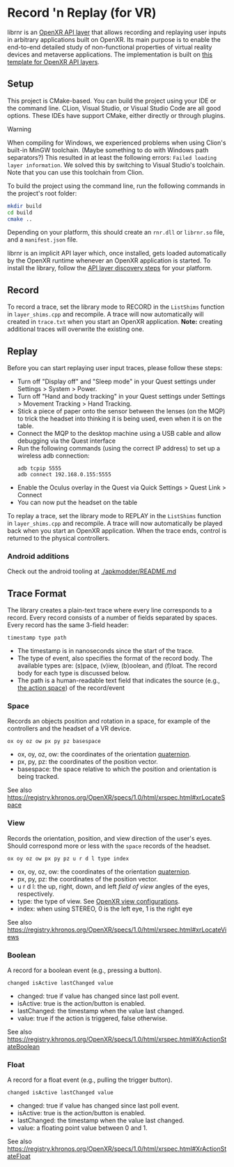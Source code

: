 # Record 'n Replay (for VR)

librnr is an [OpenXR API layer](https://www.khronos.org/registry/OpenXR/specs/1.0/html/xrspec.html#api-layers) that allows recording and replaying user inputs in arbitrary applications built on OpenXR. Its main purpose is to enable the end-to-end detailed study of non-functional properties of virtual reality devices and metaverse applications.
The implementation is built on [this template for OpenXR API layers](https://github.com/Ybalrid/OpenXR-API-Layer-Template).

## Setup

This project is CMake-based.
You can build the project using your IDE or the command line.
CLion, Visual Studio, or Visual Studio Code are all good options.
These IDEs have support CMake, either directly or through plugins.

> [!WARNING]
> When compiling for Windows, we experienced problems when using Clion's built-in MinGW toolchain.
> (Maybe something to do with Windows path separators?)
> This resulted in at least the following errors: `Failed loading layer information`.
> We solved this by switching to Visual Studio's toolchain. Note that you can use this toolchain from Clion.

To build the project using the command line, run the following commands in the project's root folder:

```bash
mkdir build
cd build
cmake ..
```

Depending on your platform, this should create an `rnr.dll` or `librnr.so` file, and a `manifest.json` file.

librnr is an implicit API layer which, once installed, gets loaded automatically by the OpenXR runtime whenever an OpenXR application is started.
To install the library, follow the [API layer discovery steps](https://registry.khronos.org/OpenXR/specs/1.0/loader.html#desktop-api-layer-discovery) for your platform. 

## Record

To record a trace, set the library mode to RECORD in the `ListShims` function in `layer_shims.cpp` and recompile.
A trace will now automatically will created in `trace.txt` when you start an OpenXR application.
**Note:** creating additional traces will overwrite the existing one.

## Replay

Before you can start replaying user input traces, please follow these steps:

- Turn off "Display off" and "Sleep mode" in your Quest settings under Settings > System > Power.
- Turn off "Hand and body tracking" in your Quest settings under Settings > Movement Tracking > Hand Tracking.
- Stick a piece of paper onto the sensor between the lenses (on the MQP) to trick the headset into thinking it is being used, even when it is on the table.
- Connect the MQP to the desktop machine using a USB cable and allow debugging via the Quest interface
- Run the following commands (using the correct IP address) to set up a wireless adb connection:
  ```
  adb tcpip 5555
  adb connect 192.168.0.155:5555
  ```
- Enable the Oculus overlay in the Quest via Quick Settings > Quest Link > Connect
- You can now put the headset on the table

To replay a trace, set the library mode to REPLAY in the `ListShims` function in `layer_shims.cpp` and recompile.
A trace will now automatically be played back when you start an OpenXR application.
When the trace ends, control is returned to the physical controllers.

### Android additions

Check out the android tooling at [./apkmodder/README.md](apkmodder/README.md)

## Trace Format

The library creates a plain-text trace where every line corresponds to a record.
Every record consists of a number of fields separated by spaces.
Every record has the same 3-field header:

```
timestamp type path
```

- The timestamp is in nanoseconds since the start of the trace.
- The type of event, also specifies the format of the record body. The available types are: (s)pace, (v)iew, (b)oolean, and (f)loat. The record body for each type is discussed below.
- The path is a human-readable text field that indicates the source (e.g., [the action space](https://registry.khronos.org/OpenXR/specs/1.0/html/xrspec.html#_action_spaces)) of the record/event 

### Space

Records an objects position and rotation in a space, for example of the controllers and the headset of a VR device.

```
ox oy oz ow px py pz basespace
```

- ox, oy, oz, ow: the coordinates of the orientation [quaternion](https://docs.unity3d.com/Manual/QuaternionAndEulerRotationsInUnity.html).
- px, py, pz: the coordinates of the position vector.
- basespace: the space relative to which the position and orientation is being tracked.

See also https://registry.khronos.org/OpenXR/specs/1.0/html/xrspec.html#xrLocateSpace

### View

Records the orientation, position, and view direction of the user's eyes. Should correspond more or less with the `space` records of the headset.

```
ox oy oz ow px py pz u r d l type index
```

- ox, oy, oz, ow: the coordinates of the orientation [quaternion](https://docs.unity3d.com/Manual/QuaternionAndEulerRotationsInUnity.html).
- px, py, pz: the coordinates of the position vector.
- u r d l: the up, right, down, and left *field of view* angles of the eyes, respectively.
- type: the type of view. See [OpenXR view configurations](https://registry.khronos.org/OpenXR/specs/1.0/html/xrspec.html#view_configuration_type).
- index: when using STEREO, 0 is the left eye, 1 is the right eye

See also https://registry.khronos.org/OpenXR/specs/1.0/html/xrspec.html#xrLocateViews

### Boolean

A record for a boolean event (e.g., pressing a button).

```
changed isActive lastChanged value
```

- changed: true if value has changed since last poll event.
- isActive: true is the action/button is enabled.
- lastChanged: the timestamp when the value last changed.
- value: true if the action is triggered, false otherwise.

See also https://registry.khronos.org/OpenXR/specs/1.0/html/xrspec.html#XrActionStateBoolean

### Float

A record for a float event (e.g., pulling the trigger button).

```
changed isActive lastChanged value
```

- changed: true if value has changed since last poll event.
- isActive: true is the action/button is enabled.
- lastChanged: the timestamp when the value last changed.
- value: a floating point value between 0 and 1.

See also https://registry.khronos.org/OpenXR/specs/1.0/html/xrspec.html#XrActionStateFloat
